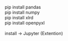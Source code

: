pip install pandas<br />
pip install numpy<br /> 
pip install xlrd<br />
pip install openpyxl<br />
<br />
install -> Jupyter (Extention)